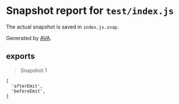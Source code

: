 # Snapshot report for `test/index.js`

The actual snapshot is saved in `index.js.snap`.

Generated by [AVA](https://avajs.dev).

## exports

> Snapshot 1

    [
      'afterEmit',
      'beforeEmit',
    ]
